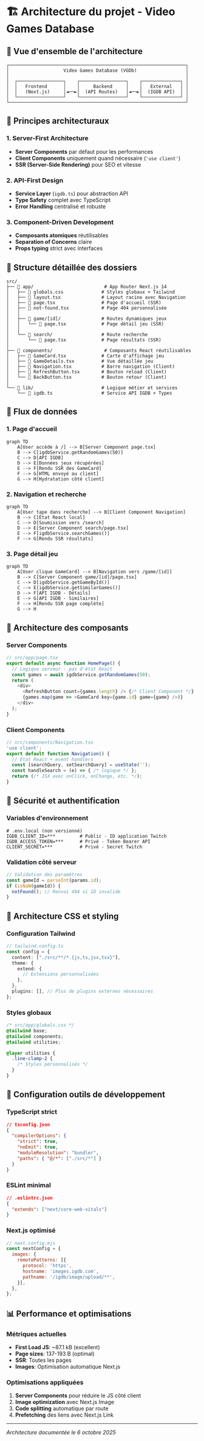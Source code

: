 # 🏗️ Architecture du projet - Video Games Database

## 📐 Vue d'ensemble de l'architecture

```
┌─────────────────────────────────────────────────────────────────┐
│                    Video Games Database (VGDb)                  │
│                                                                 │
│  ┌─────────────────┐    ┌─────────────────┐    ┌──────────────┐ │
│  │   Frontend      │    │     Backend     │    │   External   │ │
│  │   (Next.js)     │◄──►│  (API Routes)   │◄──►│  (IGDB API)  │ │
│  └─────────────────┘    └─────────────────┘    └──────────────┘ │
└─────────────────────────────────────────────────────────────────┘
```

## 🎯 Principes architecturaux

### 1. **Server-First Architecture**
- **Server Components** par défaut pour les performances
- **Client Components** uniquement quand nécessaire (`'use client'`)
- **SSR (Server-Side Rendering)** pour SEO et vitesse

### 2. **API-First Design**  
- **Service Layer** (`igdb.ts`) pour abstraction API
- **Type Safety** complet avec TypeScript
- **Error Handling** centralisé et robuste

### 3. **Component-Driven Development**
- **Composants atomiques** réutilisables
- **Separation of Concerns** claire
- **Props typing** strict avec interfaces

## 📂 Structure détaillée des dossiers

```
src/
├── 📁 app/                          # App Router Next.js 14
│   ├── 📄 globals.css              # Styles globaux + Tailwind
│   ├── 📄 layout.tsx               # Layout racine avec Navigation
│   ├── 📄 page.tsx                 # Page d'accueil (SSR)
│   ├── 📄 not-found.tsx            # Page 404 personnalisée
│   │
│   ├── 📁 game/[id]/               # Routes dynamiques jeux
│   │   └── 📄 page.tsx             # Page détail jeu (SSR)
│   │
│   └── 📁 search/                  # Route recherche
│       └── 📄 page.tsx             # Page résultats (SSR)
│
├── 📁 components/                   # Composants React réutilisables
│   ├── 📄 GameCard.tsx             # Carte d'affichage jeu
│   ├── 📄 GameDetails.tsx          # Vue détaillée jeu
│   ├── 📄 Navigation.tsx           # Barre navigation (Client)
│   ├── 📄 RefreshButton.tsx        # Bouton reload (Client)
│   └── 📄 BackButton.tsx           # Bouton retour (Client)
│
└── 📁 lib/                         # Logique métier et services
    └── 📄 igdb.ts                  # Service API IGDB + Types
```

## 🔄 Flux de données

### 1. **Page d'accueil**
```mermaid
graph TD
    A[User accède à /] --> B[Server Component page.tsx]
    B --> C[igdbService.getRandomGames(50)]
    C --> D[API IGDB]
    D --> E[Données jeux récupérées]
    E --> F[Rendu SSR des GameCard]
    F --> G[HTML envoyé au client]
    G --> H[Hydratation côté client]
```

### 2. **Navigation et recherche**
```mermaid
graph TD
    A[User tape dans recherche] --> B[Client Component Navigation]
    B --> C[État React local]
    C --> D[Soumission vers /search]
    D --> E[Server Component search/page.tsx]
    E --> F[igdbService.searchGames()]
    F --> G[Rendu SSR résultats]
```

### 3. **Page détail jeu**
```mermaid
graph TD
    A[User clique GameCard] --> B[Navigation vers /game/[id]]
    B --> C[Server Component game/[id]/page.tsx]
    C --> D[igdbService.getGameById()]
    C --> E[igdbService.getSimilarGames()]
    D --> F[API IGDB - Détails]
    E --> G[API IGDB - Similaires]
    F --> H[Rendu SSR page complète]
    G --> H
```

## 🧩 Architecture des composants

### **Server Components**
```typescript
// src/app/page.tsx
export default async function HomePage() {
  // Logique serveur - pas d'état React
  const games = await igdbService.getRandomGames(50);
  return (
    <div>
      <RefreshButton count={games.length} /> {/* Client Component */}
      {games.map(game => <GameCard key={game.id} game={game} />)}
    </div>
  );
}
```

### **Client Components** 
```typescript
// src/components/Navigation.tsx
'use client';
export default function Navigation() {
  // État React + event handlers
  const [searchQuery, setSearchQuery] = useState('');
  const handleSearch = (e) => { /* logique */ };
  return (/* JSX avec onClick, onChange, etc. */);
}
```

## 🔐 Sécurité et authentification

### **Variables d'environnement**
```env
# .env.local (non versionné)
IGDB_CLIENT_ID=***         # Public - ID application Twitch
IGDB_ACCESS_TOKEN=***      # Privé - Token Bearer API
CLIENT_SECRET=***          # Privé - Secret Twitch
```

### **Validation côté serveur**
```typescript
// Validation des paramètres
const gameId = parseInt(params.id);
if (isNaN(gameId)) {
  notFound(); // Renvoi 404 si ID invalide
}
```

## 🎨 Architecture CSS et styling

### **Configuration Tailwind**
```typescript
// tailwind.config.ts
const config = {
  content: ["./src/**/*.{js,ts,jsx,tsx}"],
  theme: {
    extend: {
      // Extensions personnalisées
    },
  },
  plugins: [], // Plus de plugins externes nécessaires
};
```

### **Styles globaux**
```css
/* src/app/globals.css */
@tailwind base;
@tailwind components; 
@tailwind utilities;

@layer utilities {
  .line-clamp-2 {
    /* Styles personnalisés */
  }
}
```

## 🔧 Configuration outils de développement

### **TypeScript strict**
```json
// tsconfig.json
{
  "compilerOptions": {
    "strict": true,
    "noEmit": true,
    "moduleResolution": "bundler",
    "paths": { "@/*": ["./src/*"] }
  }
}
```

### **ESLint minimal**
```json
// .eslintrc.json
{
  "extends": ["next/core-web-vitals"]
}
```

### **Next.js optimisé**
```javascript
// next.config.mjs
const nextConfig = {
  images: {
    remotePatterns: [{
      protocol: 'https',
      hostname: 'images.igdb.com',
      pathname: '/igdb/image/upload/**',
    }],
  },
};
```

## 📊 Performance et optimisations

### **Métriques actuelles**
- **First Load JS**: ~87.1 kB (excellent)
- **Page sizes**: 137-193 B (optimal)
- **SSR**: Toutes les pages
- **Images**: Optimisation automatique Next.js

### **Optimisations appliquées**
1. **Server Components** pour réduire le JS côté client
2. **Image optimization** avec Next.js Image
3. **Code splitting** automatique par route
4. **Prefetching** des liens avec Next.js Link

---

*Architecture documentée le 6 octobre 2025*